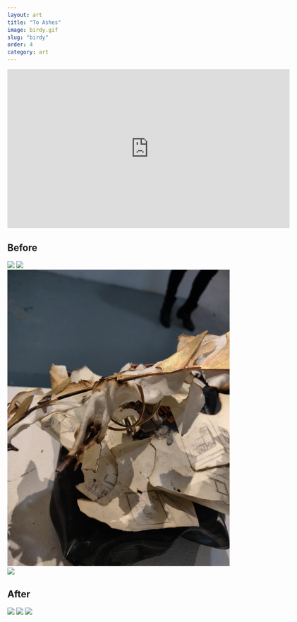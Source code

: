 ```yaml
---
layout: art
title: "To Ashes"
image: birdy.gif
slug: "birdy"
order: 4
category: art
---
```


<iframe src="https://player.vimeo.com/video/383399121" width="640" height="360" frameborder="0" allow="autoplay; fullscreen" allowfullscreen></iframe>

## Before
![](/assets/img/birdy/flying.jpg)
![](/assets/img/birdy/finger.jpg)
![](/assets/img/birdy/front.jpg)
![](/assets/img/birdy/top.jpg)

## After
![](/assets/img/birdy/burned-front.jpg)
![](/assets/img/birdy/burned-sid.jpg)
![](/assets/img/birdy/burned-top.jpg)

